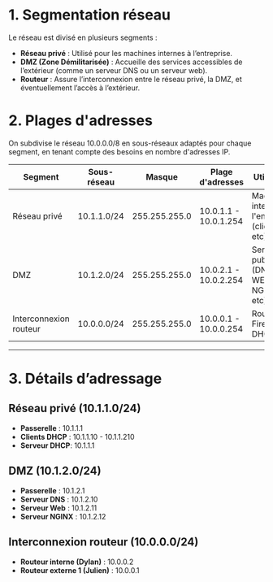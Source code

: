 # 1. **Segmentation réseau**
Le réseau est divisé en plusieurs segments :
- **Réseau privé** : Utilisé pour les machines internes à l’entreprise.
- **DMZ (Zone Démilitarisée)** : Accueille des services accessibles de l’extérieur (comme un serveur DNS ou un serveur web).
- **Routeur** : Assure l’interconnexion entre le réseau privé, la DMZ, et éventuellement l’accès à l’extérieur.

# 2. **Plages d'adresses**
On subdivise le réseau 10.0.0.0/8 en sous-réseaux adaptés pour chaque segment, en tenant compte des besoins en nombre d'adresses IP.

| **Segment**             | **Sous-réseau**    | **Masque**      | **Plage d'adresses**   | **Utilisation**                                           |
|-------------------------|--------------------|-----------------|------------------------|-----------------------------------------------------------|
| Réseau privé            | 10.1.1.0/24        | 255.255.255.0   | 10.0.1.1 - 10.0.1.254  | Machines internes de l'entreprise (clients, etc).         |
| DMZ                     | 10.1.2.0/24        | 255.255.255.0   | 10.0.2.1 - 10.0.2.254  | Services publics (DNS, WEB, NGINX etc).                   |
| Interconnexion routeur  | 10.0.0.0/24        | 255.255.255.0   | 10.0.0.1 - 10.0.0.254  | Routeur, Firewall, DHCP                                   |

---

# 3. **Détails d’adressage**
## Réseau privé (10.1.1.0/24)
- **Passerelle** : 10.1.1.1
- **Clients DHCP** : 10.1.1.10 - 10.1.1.210
- **Serveur DHCP**: 10.1.1.1

## DMZ (10.1.2.0/24)
- **Passerelle** : 10.1.2.1
- **Serveur DNS** : 10.1.2.10
- **Serveur Web** : 10.1.2.11
- **Serveur NGINX** : 10.1.2.12

## Interconnexion routeur (10.0.0.0/24)
- **Routeur interne (Dylan)** : 10.0.0.2
- **Routeur externe 1 (Julien)** : 10.0.0.1